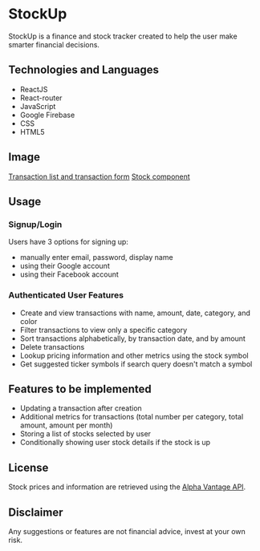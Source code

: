# StockUp

StockUp is a finance and stock tracker created to help the user make smarter financial decisions.

## Technologies and Languages

- ReactJS
- React-router
- JavaScript
- Google Firebase
- CSS
- HTML5

## Image

[Transaction list and transaction form](./public/stockUp_transaction_list.png)
[Stock component](./public/stockUp_stock_component.png)

## Usage

### Signup/Login

Users have 3 options for signing up:

- manually enter email, password, display name
- using their Google account
- using their Facebook account

### Authenticated User Features

- Create and view transactions with name, amount, date, category, and color
- Filter transactions to view only a specific category
- Sort transactions alphabetically, by transaction date, and by amount
- Delete transactions
- Lookup pricing information and other metrics using the stock symbol
- Get suggested ticker symbols if search query doesn't match a symbol

## Features to be implemented

- Updating a transaction after creation
- Additional metrics for transactions (total number per category, total amount, amount per month)
- Storing a list of stocks selected by user
- Conditionally showing user stock details if the stock is up

## License

Stock prices and information are retrieved using the [Alpha Vantage API](https://www.alphavantage.co/).

## Disclaimer

Any suggestions or features are not financial advice, invest at your own risk.

